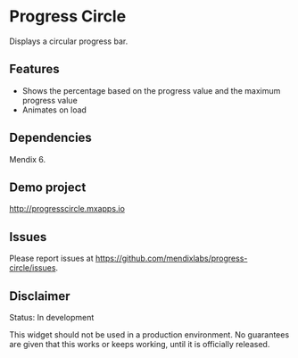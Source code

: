 # Progress Circle
Displays a circular progress bar.

## Features
* Shows the percentage based on the progress value and the maximum progress value
* Animates on load

## Dependencies
Mendix 6.

## Demo project
http://progresscircle.mxapps.io

## Issues
Please report issues at https://github.com/mendixlabs/progress-circle/issues.

## Disclaimer
Status: In development

This widget should not be used in a production environment.
No guarantees are given that this works or keeps working, until it is officially released.
